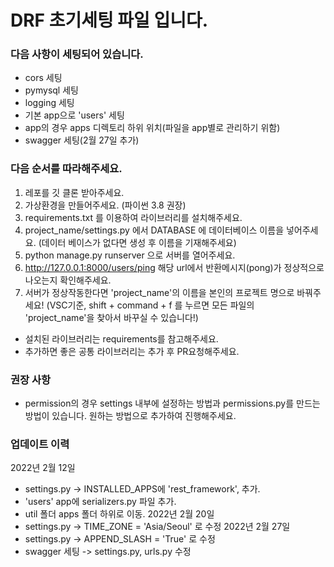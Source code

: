 # DRF 초기세팅 파일 입니다.
### 다음 사항이 세팅되어 있습니다.
- cors 세팅
- pymysql 세팅
- logging 세팅
- 기본 app으로 'users' 세팅
- app의 경우 apps 디렉토리 하위 위치(파일을 app별로 관리하기 위함)
- swagger 세팅(2월 27일 추가)


### 다음 순서를 따라해주세요.
1. 레포를 깃 클론 받아주세요.
2. 가상환경을 만들어주세요. (파이썬 3.8 권장)
3. requirements.txt 를 이용하여 라이브러리를 설치해주세요.
4. project_name/settings.py 에서 DATABASE 에 데이터베이스 이름을 넣어주세요. (데이터 베이스가 없다면 생성 후 이름을 기재해주세요)
5. python manage.py runserver 으로 서버를 열어주세요.
6. http://127.0.0.1:8000/users/ping  해당 url에서 반환메시지(pong)가 정상적으로 나오는지 확인해주세요.
7. 서버가 정상작동한다면 'project_name'의 이름을 본인의 프로젝트 명으로 바꿔주세요!
   (VSC기준, shift + command + f 를 누르면 모든 파일의 'project_name'을 찾아서 바꾸실 수 있습니다!)

- 설치된 라이브러리는 requirements를 참고해주세요.
- 추가하면 좋은 공통 라이브러리는 추가 후 PR요청해주세요.

### 권장 사항
- permission의 경우 settings 내부에 설정하는 방법과 permissions.py를 만드는 방법이 있습니다. 원하는 방법으로 추가하여 진행해주세요.


### 업데이트 이력
2022년 2월 12일
- settings.py -> INSTALLED_APPS에 'rest_framework', 추가.
- 'users' app에 serializers.py 파일 추가.
- util 폴더 apps 폴더 하위로 이동.
2022년 2월 20일
- settings.py -> TIME_ZONE = 'Asia/Seoul' 로 수정
2022년 2월 27일
- settings.py -> APPEND_SLASH = 'True' 로 수정
- swagger 세팅 -> settings.py, urls.py 수정